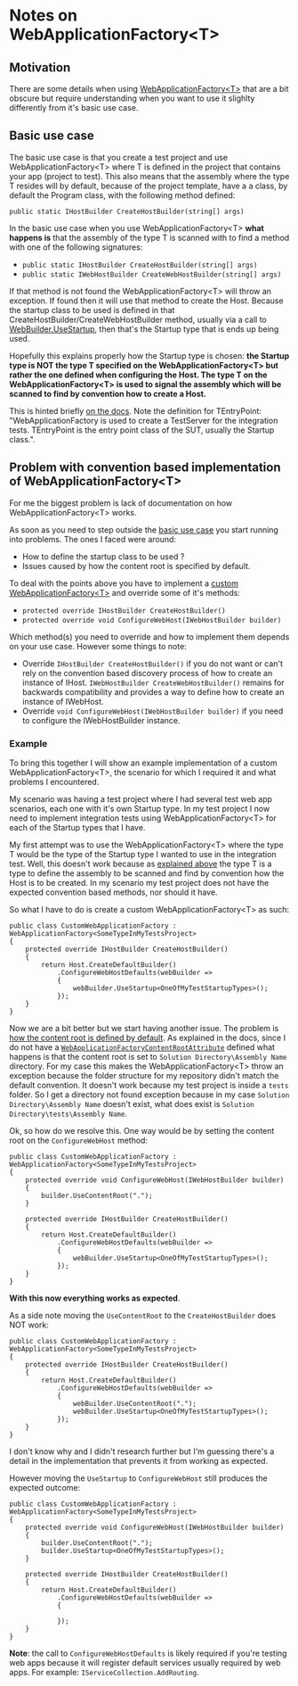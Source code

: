 ﻿# Notes on WebApplicationFactory\<T>

## Motivation

There are some details when using [WebApplicationFactory\<T>](https://docs.microsoft.com/en-us/aspnet/core/test/integration-tests?view=aspnetcore-3.0#basic-tests-with-the-default-webapplicationfactory) that are a bit obscure but require understanding when you want to use it slighlty differently from it's basic use case.

## Basic use case

The basic use case is that you create a test project and use WebApplicationFactory\<T> where T is defined in the project that contains your app (project to test). This also means that the assembly where the type T resides will by default, because of the project template, have a a class, by default the Program class, with the following method defined:

`public static IHostBuilder CreateHostBuilder(string[] args)`

In the basic use case when you use WebApplicationFactory\<T> **what happens is** that the assembly of the type T is scanned with to find a method with one of the following signatures:

- `public static IHostBuilder CreateHostBuilder(string[] args)`
- `public static IWebHostBuilder CreateWebHostBuilder(string[] args)`

If that method is not found the WebApplicationFactory\<T> will throw an exception. If found then it will use that method to create the Host. Because the startup class to be used is defined in that CreateHostBuilder/CreateWebHostBuilder method, usually via a call to [WebBuilder.UseStartup](https://docs.microsoft.com/en-us/dotnet/api/microsoft.aspnetcore.hosting.webhostbuilderextensions.usestartup?view=aspnetcore-3.1), then that's the Startup type that is ends up being used. 

Hopefully this explains properly how the Startup type is chosen: **the Startup type is NOT the type T specified on the WebApplicationFactory\<T> but rather the one defined when configuring the Host. The type T on the WebApplicationFactory\<T> is used to signal the assembly which will be scanned to find by convention how to create a Host.**

This is hinted briefly [on the docs](https://docs.microsoft.com/en-us/aspnet/core/test/integration-tests?view=aspnetcore-3.0#basic-tests-with-the-default-webapplicationfactory). Note the definition for TEntryPoint: "WebApplicationFactory<TEntryPoint> is used to create a TestServer for the integration tests. TEntryPoint is the entry point class of the SUT, usually the Startup class.".

## Problem with convention based implementation of WebApplicationFactory\<T>

For me the biggest problem is lack of documentation on how WebApplicationFactory\<T> works.

As soon as you need to step outside the [basic use case](#basic-use-case) you start running into problems. The ones I faced were around:

- How to define the startup class to be used ?
- Issues caused by how the content root is specified by default.

To deal with the points above you have to implement a [custom WebApplicationFactory\<T>](https://docs.microsoft.com/en-us/aspnet/core/test/integration-tests?view=aspnetcore-3.0#customize-webapplicationfactory) and override some of it's methods:

- `protected override IHostBuilder CreateHostBuilder()`
- `protected override void ConfigureWebHost(IWebHostBuilder builder)`

Which method(s) you need to override and how to implement them depends on your use case. However some things to note:

- Override `IHostBuilder CreateHostBuilder()` if you do not want or can't rely on the convention based discovery process of how to create an instance of IHost. `IWebHostBuilder CreateWebHostBuilder()` remains for backwards compatibility and provides a way to define how to create an instance of IWebHost.
- Override `void ConfigureWebHost(IWebHostBuilder builder)` if you need to configure the IWebHostBuilder instance.

### Example

To bring this together I will show an example implementation of a custom WebApplicationFactory\<T>, the scenario for which I required it and what problems I encountered.

My scenario was having a test project where I had several test web app scenarios, each one with it's own Startup type. In my test project I now need to implement integration tests using WebApplicationFactory\<T> for each of the Startup types that I have.

My first attempt was to use the WebApplicationFactory\<T> where the type T would be the type of the Startup type I wanted to use in the integration test. Well, this doesn't work because as [explained above](#basic-use-case) the type T is a type to define the assembly to be scanned and find by convention how the Host is to be created. In my scenario my test project does not have the expected convention based methods, nor should it have.

So what I have to do is create a custom WebApplicationFactory\<T> as such:

```
public class CustomWebApplicationFactory : WebApplicationFactory<SomeTypeInMyTestsProject>
{
	protected override IHostBuilder CreateHostBuilder()
	{
		return Host.CreateDefaultBuilder()
			.ConfigureWebHostDefaults(webBuilder =>
			{
				webBuilder.UseStartup<OneOfMyTestStartupTypes>();
			});
	}
}
```

Now we are a bit better but we start having another issue. The problem is [how the content root is defined by default](https://docs.microsoft.com/en-us/aspnet/core/test/integration-tests?view=aspnetcore-3.0#how-the-test-infrastructure-infers-the-app-content-root-path). As explained in the docs, since I do not have a [`WebApplicationFactoryContentRootAttribute`](https://docs.microsoft.com/en-us/dotnet/api/microsoft.aspnetcore.mvc.testing.webapplicationfactorycontentrootattribute?view=aspnetcore-3.0) defined what happens is that the content root is set to `Solution Directory\Assembly Name` directory. For my case this makes the WebApplicationFactory\<T> throw an exception because the folder structure for my repository didn't match the default convention. It doesn't work because my test project is inside a `tests` folder. So I get a directory not found exception because in my case `Solution Directory\Assembly Name` doesn't exist, what does exist is `Solution Directory\tests\Assembly Name`.

Ok, so how do we resolve this. One way would be by setting the content root on the `ConfigureWebHost` method:

```
public class CustomWebApplicationFactory : WebApplicationFactory<SomeTypeInMyTestsProject>
{
	protected override void ConfigureWebHost(IWebHostBuilder builder)
	{
		builder.UseContentRoot(".");
	}

	protected override IHostBuilder CreateHostBuilder()
	{
		return Host.CreateDefaultBuilder()
			.ConfigureWebHostDefaults(webBuilder =>
			{
				webBuilder.UseStartup<OneOfMyTestStartupTypes>();
			});
	}
}
```

**With this now everything works as expected**.

As a side note moving the `UseContentRoot` to the `CreateHostBuilder` does NOT work:

```
public class CustomWebApplicationFactory : WebApplicationFactory<SomeTypeInMyTestsProject>
{
	protected override IHostBuilder CreateHostBuilder()
	{
		return Host.CreateDefaultBuilder()
			.ConfigureWebHostDefaults(webBuilder =>
			{
				webBuilder.UseContentRoot(".");
				webBuilder.UseStartup<OneOfMyTestStartupTypes>();
			});
	}
}
```

I don't know why and I didn't research further but I'm guessing there's a detail in the implementation that prevents it from working as expected.

However moving the `UseStartup` to `ConfigureWebHost` still produces the expected outcome:

```
public class CustomWebApplicationFactory : WebApplicationFactory<SomeTypeInMyTestsProject>
{
	protected override void ConfigureWebHost(IWebHostBuilder builder)
	{
		builder.UseContentRoot(".");
		builder.UseStartup<OneOfMyTestStartupTypes>();
	}

	protected override IHostBuilder CreateHostBuilder()
	{
		return Host.CreateDefaultBuilder()
			.ConfigureWebHostDefaults(webBuilder =>
			{
				
			});
	}
}
```

**Note**: the call to `ConfigureWebHostDefaults` is likely required if you're testing web apps because it will register default services usually required by web apps. For example: `IServiceCollection.AddRouting`.
